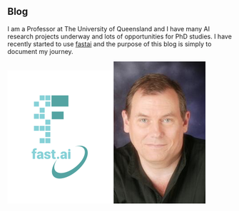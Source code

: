 ## Blog

I am a Professor at The University of Queensland and I have many AI research projects underway and lots of opportunities for PhD studies. I have recently started to use [fastai](https://www.fast.ai) and the purpose of this blog is simply to document my journey.  



![Image of fast.ai logo](images/logo.png)
![Image of Brian Lovell](images/Lovell_portrait_small.jpg)
